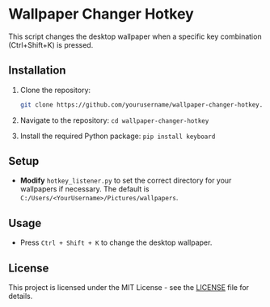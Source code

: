 # Wallpaper Changer Hotkey

This script changes the desktop wallpaper when a specific key combination (Ctrl+Shift+K) is pressed.

## Installation

1. Clone the repository:
   ```sh
   git clone https://github.com/yourusername/wallpaper-changer-hotkey.git

2. Navigate to the repository:
      `cd wallpaper-changer-hotkey`

3. Install the required Python package:
      `pip install keyboard`

## Setup

-   **Modify** `hotkey_listener.py` to set the correct directory for your wallpapers if necessary.
 The default is `C:/Users/<YourUsername>/Pictures/wallpapers`.

## Usage 

- Press `Ctrl + Shift + K` to change the desktop wallpaper.

## License 
This project is licensed under the MIT License - see the [LICENSE](LICENSE) file for details.